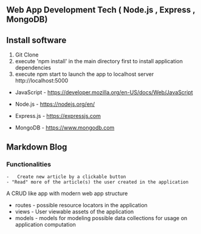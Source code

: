 ## Web App Development Tech ( Node.js , Express , MongoDB)

## Install software
1. Git Clone
2. execute 'npm install' in the main directory first to install application dependencies
3. execute npm start to launch the app to localhost server http://localhost:5000


- JavaScript - https://developer.mozilla.org/en-US/docs/Web/JavaScript

- Node.js - https://nodejs.org/en/

- Express.js - https://expressjs.com

- MongoDB - https://www.mongodb.com

## Markdown Blog 

### Functionalities
    -   Create new article by a clickable button
    - "Read" more of the article(s) the user created in the application

A CRUD like app with modern web app structure 
  - routes - possible resource locators in the application
  - views - User viewable assets of the application
  - models - models for modeling possible data collections for usage on application computation

